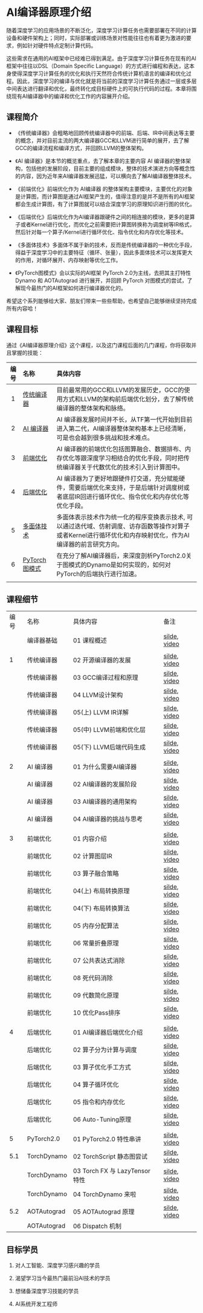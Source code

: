 # AI编译器原理介绍

随着深度学习的应用场景的不断泛化，深度学习计算任务也需要部署在不同的计算设备和硬件架构上；同时，实际部署或训练场景对性能往往也有着更为激进的要求，例如针对硬件特点定制计算代码。

这些需求在通用的AI框架中已经难已得到满足。由于深度学习计算任务在现有的AI框架中往往以DSL（Domain Specific Language）的方式进行编程和表达，这本身使得深度学习计算任务的优化和执行天然符合传统计算机语言的编译和优化过程。因此，深度学习的编译与优化就是将当前的深度学习计算任务通过一层或多层中间表达进行翻译和优化，最终转化成目标硬件上的可执行代码的过程。本章将围绕现有AI编译器中的编译和优化工作的内容展开介绍。

## 课程简介

- 《传统编译器》会粗略地回顾传统编译器中的前端、后端、IR中间表达等主要的概念，并对目前主流的两大编译器GCC和LLVM进行简单的展开，去了解GCC的编译流程和编译方式，并回顾LLVM的整体架构。

- 《AI 编译器》是本节的概览重点，去了解本章的主要内容 AI 编译器的整体架构，包括他的发展阶段，目前主要的组成模块，整体的技术演进方向等概念性的内容，因为近年来AI编译器发展迅猛，可以横向去了解AI编译器整体技术。

- 《前端优化》前端优化作为 AI编译器 的整体架构主要模块，主要优化的对象是计算图，而计算图是通过AI框架产生的，值得注意的是并不是所有的AI框架都会生成计算图，有了计算图就可以结合深度学习的原理知识进行图的优化。

- 《后端优化》后端优化作为AI编译器跟硬件之间的相连接的模块，更多的是算子或者Kernel进行优化，而优化之前需要把计算图转换称为调度树等IR格式，然后针对每一个算子/Kernel进行循环优化、指令优化和内存优化等技术。

- 《多面体技术》多面体不属于新的技术，反而是传统编译器的一种优化手段，得益于深度学习中的主要特征（循环、张量），因此多面体技术可以发挥更大的作用，对循环展开、内存映射等优化工作。

- 《PyTorch图模式》会以实际的AI框架 PyTorch 2.0为主线，去把其主打特性 Dynamo 和 AOTAutograd 进行展开，并回顾 PyTorch 对图模式的尝试，了解现今最热门的AI框架如何进行编译器优化的。

希望这个系列能够给大家、朋友们带来一些些帮助，也希望自己能够继续坚持完成所有内容哈！

## 课程目标

通过《AI编译器原理介绍》这个课程，以及这门课程后面的几门课程，你将获取并且掌握的技能：

| 编号  | 名称                     | 具体内容                                                                                                |
|:---:|:---------------------- |:--------------------------------------------------------------------------------------------------- |
| 1   | [传统编译器](./Tradition/) | 目前最常用的GCC和LLVM的发展历史，GCC的使用方式和LLVM的架构前后端优化划分，去了解传统编译器的整体架构和脉络。                             |
| 2   | [AI 编译器](./AICompiler/)     | AI 编译器发展时间并不长，从TF第一代开始到目前进入第二代，AI编译器整体架构基本上已经清晰，可是也会越到很多挑战和技术难点。                          |
| 3   | [前端优化](./Frontend/)      | AI 编译器的前端优化包括图算融合、数据排布、内存优化等跟深度学习相结合的优化手段，同时把传统编译器关于代数优化的技术引入到计算图中。 |
| 4   | [后端优化](./Backend/)   | AI 编译器为了更好地跟硬件打交道，充分赋能硬件，需要后端优化来支持，于是后端针对调度树或者底层IR回进行循环优化、指令优化和内存优化等优化手段。              |
| 5   | [多面体技术](./AICluster)   | 多面体表示技术作为统一化的程序变换表示技术, 可以通过迭代域、仿射调度、访存函数等操作对算子或者Kernel进行循环优化和内存映射优化，作为AI编译器的前言研究方向。              |
| 6   | [PyTorch图模式](./PyTorch/)    | 在充分了解AI编译器后，来深度剖析PyTorch2.0关于图模式的Dynamo是如何实现的，如何对PyTorch的后端执行进行加速。    |
|     |                        |                                                                                                     |

## 课程细节

|     |             |                             |                                                                                                  |
| --- | ----------- | --------------------------- | ------------------------------------------------------------------------------------------------ |
| 编号  | 名称          | 具体内容                        | 备注                                                                                               |
|     | 编译器基础       | 01 课程概述                     | [silde](./Tradition/01.introduction.pdf), [video](https://www.bilibili.com/video/BV1D84y1y73v/)       |
|     |             |                             |                                                                                                  |
| 1   | 传统编译器       | 02 开源编译器的发展                 | [silde](./Tradition/02.history.pdf), [video](https://www.bilibili.com/video/BV1sM411C7Vr/)            |
|     | 传统编译器       | 03 GCC编译过程和原理               | [silde](./Tradition/03.gcc.pdf), [video](https://www.bilibili.com/video/BV1LR4y1f7et/)                |
|     | 传统编译器       | 04 LLVM设计架构                 | [silde](./Tradition/04.llvm.pdf), [video](https://www.bilibili.com/video/BV1CG4y1V7Dn/)               |
|     | 传统编译器       | 05(上) LLVM IR详解             | [silde](./Tradition/05.llvm_detail01.pdf), [video](https://www.bilibili.com/video/BV1LR4y1f7et/)      |
|     | 传统编译器       | 05(中) LLVM前端和优化层            | [silde](./Tradition/06.llvm_detail02.pdf), [video](https://www.bilibili.com/video/BV1vd4y1t7vS)       |
|     | 传统编译器       | 05(下) LLVM后端代码生成            | [silde](./Tradition/07.llvm_detail03.pdf), [video](https://www.bilibili.com/video/BV1cd4y1b7ho)       |
|     |             |                             |                                                                                                  |
| 2   | AI 编译器      | 01 为什么需要AI编译器               | [silde](./AICompiler/01.appear.pdf), [video](https://www.bilibili.com/video/BV1pM41167KP)        |
|     | AI 编译器      | 02 AI编译器的发展阶段               | [silde](./AICompiler/02.stage.pdf), [video](https://www.bilibili.com/video/BV1QK411R7iy/)        |
|     | AI 编译器      | 03 AI编译器的通用架构               | [silde](./AICompiler/03.architecture.pdf), [video](https://www.bilibili.com/video/BV1qD4y1Y73e/) |
|     | AI 编译器      | 04 AI编译器的挑战与思考              | [silde](./AICompiler/04.future.pdf),  [video](https://www.bilibili.com/video/BV1Hv4y1R7uc/)      |
|     |             |                             |                                                                                                  |
| 3   | 前端优化        | 01 内容介绍                     | [silde](./Frontend/01.introduction.pdf), [video](https://www.bilibili.com/video/BV1ne411w7n2/)   |
|     | 前端优化        | 02 计算图层IR                   | [silde](./Frontend/02.graph_ir.pdf), [video](https://www.bilibili.com/video/BV1kV4y1w72W/)       |
|     | 前端优化        | 03 算子融合策略                   | [silde](./Frontend/03.op_fusion.pdf), [video](https://www.bilibili.com/video/BV1P24y1D7RV/)      |
|     | 前端优化        | 04(上) 布局转换原理                | [silde](./Frontend/04.layout_trans01.pdf), [video](https://www.bilibili.com/video/BV1xK411z7Uw/) |
|     | 前端优化        | 04(下) 布局转换算法                | [silde](./Frontend/04.layout_trans02.pdf), [video](https://www.bilibili.com/video/BV1gd4y1Y7dc/) |
|     | 前端优化        | 05 内存分配算法                   | [silde](./Frontend/05.memory.pdf), [video]()                                                     |
|     | 前端优化        | 06 常量折叠原理                   | [silde](./Frontend/06.constant_fold.pdf), [video](https://www.bilibili.com/video/BV1P8411W7dY/)  |
|     | 前端优化        | 07 公共表达式消除                  | [silde](./Frontend/07.cse.pdf), [video](https://www.bilibili.com/video/BV1rv4y1Q7tp/)            |
|     | 前端优化        | 08 死代码消除                    | [silde](./Frontend/08.dce.pdf), [video](https://www.bilibili.com/video/BV1hD4y1h7nh/)            |
|     | 前端优化        | 09 代数简化原理                   | [silde](./Frontend/09.algebraic.pdf), [video](https://www.bilibili.com/video/BV1g24y1Q7qC/)      |
|     | 前端优化        | 10 优化Pass排序                 | [silde](./Frontend/10.summary.pdf), [video](https://www.bilibili.com/video/BV1L14y1P7ku/)        |
|     |             |                             |                                                                                                  |
| 4   | 后端优化        | 01 AI编译器后端优化介绍              | [silde](./Backend/01.introduction.pdf), [video](https://www.bilibili.com/video/BV17D4y177bP/)    |
|     | 后端优化        | 02 算子分为计算与调度                | [silde](./Backend/02.ops_compute.pdf), [video](https://www.bilibili.com/video/BV1K84y1x7Be/)     |
|     | 后端优化        | 03 算子优化手工方式                 | [silde](./Backend/03.optimization.pdf), [video](https://www.bilibili.com/video/BV1ZA411X7WZ/)    |
|     | 后端优化        | 04 算子循环优化                   | [silde](./Backend/04.loop_opt.pdf), [video](https://www.bilibili.com/video/BV17D4y177bP/)        |
|     | 后端优化        | 05 指令和内存优化                  | [silde](./Backend/05.other_opt.pdf), [video](https://www.bilibili.com/video/BV11d4y1a7J6/)       |
|     | 后端优化        | 06 Auto-Tuning原理            | [silde](./Backend/06.auto_tuning.pdf), [video](https://www.bilibili.com/video/BV1uA411D7JF/)     |
|     |             |                             |                                                                                                  |
| 5   | PyTorch2.0  | 01 PyTorch2.0 特性串讲          | [silde](./PyTorch/01.introduction.pdf), [video](https://www.bilibili.com/video/BV1p84y1675B/)    |
| 5.1 | TorchDynamo | 02 TorchScript 静态图尝试        | [silde](./PyTorch/02.torchscript.pdf), [video](https://www.bilibili.com/video/BV1JV4y1P7gB/)     |
|     | TorchDynamo | 03 Torch FX 与 LazyTensor 特性 | [silde](./PyTorch/03.torchfx_lazy.pdf), [video](https://www.bilibili.com/video/BV1944y1m7fU/)    |
|     | TorchDynamo | 04 TorchDynamo 来啦           | [silde](./PyTorch/04.torchdynamo.pdf),  [video](https://www.bilibili.com/video/BV1Hv4y1R7uc/)    |
| 5.2 | AOTAutograd | 05 AOTAutograd 原理           | [silde](./PyTorch/05.aotatuograd.pdf),  [video](https://www.bilibili.com/video/BV1Me4y1V7Ke/)    |
|     | AOTAutograd | 06 Dispatch 机制              |                                                                                                  |

## 目标学员

1. 对人工智能、深度学习感兴趣的学员

2. 渴望学习当今最热门最前沿AI技术的学员

3. 想储备深度学习技能的学员

4. AI系统开发工程师

